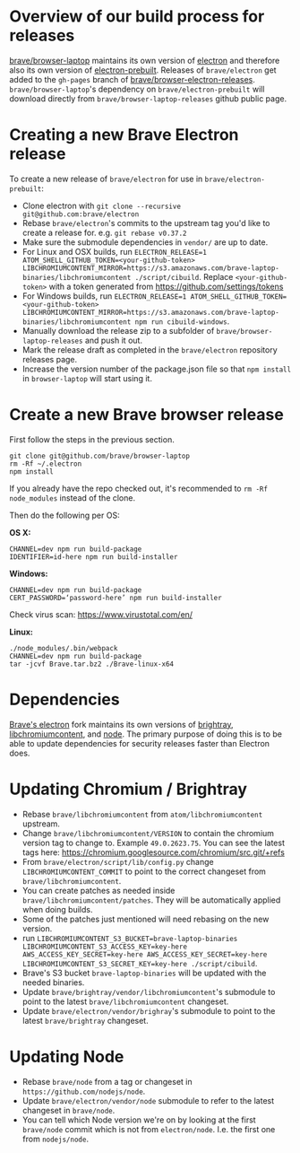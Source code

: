 # Overview of our build process for releases

[brave/browser-laptop](https://github.com/brave/browser-laptop) maintains its own version of [electron](https://github.com/brave/electron) and therefore also its own version of [electron-prebuilt](https://github.com/brave/electron-prebuilt).
Releases of `brave/electron` get added to the `gh-pages` branch of [brave/browser-electron-releases](https://github.com/brave/browser-laptop-releases/tree/gh-pages).
`brave/browser-laptop`'s dependency on `brave/electron-prebuilt` will download directly from `brave/browser-laptop-releases` github public page.

# Creating a new Brave Electron release

To create a new release of `brave/electron` for use in `brave/electron-prebuilt`:

- Clone electron with `git clone --recursive git@github.com:brave/electron`
- Rebase `brave/electron`'s commits to the upstream tag you'd like to create a release for.  e.g. `git rebase v0.37.2`
- Make sure the submodule dependencies in `vendor/` are up to date.
- For Linux and OSX builds, run `ELECTRON_RELEASE=1 ATOM_SHELL_GITHUB_TOKEN=<your-github-token> LIBCHROMIUMCONTENT_MIRROR=https://s3.amazonaws.com/brave-laptop-binaries/libchromiumcontent ./script/cibuild`.  Replace `<your-github-token>` with a token generated from https://github.com/settings/tokens
- For Windows builds, run `ELECTRON_RELEASE=1 ATOM_SHELL_GITHUB_TOKEN=<your-github-token> LIBCHROMIUMCONTENT_MIRROR=https://s3.amazonaws.com/brave-laptop-binaries/libchromiumcontent npm run cibuild-windows`.
- Manually download the release zip to a subfolder of `brave/browser-laptop-releases` and push it out.
- Mark the release draft as completed in the `brave/electron` repository releases page.
- Increase the version number of the package.json file so that `npm install` in `browser-laptop` will start using it.

# Create a new Brave browser release

First follow the steps in the previous section.

```
git clone git@github.com/brave/browser-laptop
rm -Rf ~/.electron
npm install
```

If you already have the repo checked out, it's recommended to `rm -Rf node_modules` instead of the clone.

Then do the following per OS:

**OS X:**

```
CHANNEL=dev npm run build-package
IDENTIFIER=id-here npm run build-installer
```

**Windows:**

```
CHANNEL=dev npm run build-package
CERT_PASSWORD=‘password-here’ npm run build-installer
````

Check virus scan: https://www.virustotal.com/en/

**Linux:**
```
./node_modules/.bin/webpack
CHANNEL=dev npm run build-package
tar -jcvf Brave.tar.bz2 ./Brave-linux-x64
```

# Dependencies

[Brave's electron](https://github.com/brave/electron) fork maintains its own versions of [brightray](https://github.com/brave/brightray), [libchromiumcontent](https://github.com/brave/libchromiumcontent), and [node](https://github.com/brave/node).
The primary purpose of doing this is to be able to update dependencies for security releases faster than Electron does.


# Updating Chromium / Brightray

- Rebase `brave/libchromiumcontent` from `atom/libchromiumcontent` upstream.
- Change `brave/libchromiumcontent/VERSION` to contain the chromium version tag to change to.  Example `49.0.2623.75`.   You can see the latest tags here: https://chromium.googlesource.com/chromium/src.git/+refs
- From `brave/electron/script/lib/config.py` change `LIBCHROMIUMCONTENT_COMMIT` to point to the correct changeset from `brave/libchromiumcontent`.
- You can create patches as needed inside `brave/libchromiumcontent/patches`.  They will be automatically applied when doing builds.
- Some of the patches just mentioned will need rebasing on the new version.
- run `LIBCHROMIUMCONTENT_S3_BUCKET=brave-laptop-binaries LIBCHROMIUMCONTENT_S3_ACCESS_KEY=key-here AWS_ACCESS_KEY_SECRET=key-here AWS_ACCESS_KEY_SECRET=key-here LIBCHROMIUMCONTENT_S3_SECRET_KEY=key-here ./script/cibuild`.
- Brave's S3 bucket `brave-laptop-binaries` will be updated with the needed binaries.
- Update `brave/brightray/vendor/libchromiumcontent`'s submodule to point to the latest `brave/libchromiumcontent` changeset.
- Update `brave/electron/vendor/brighray`'s submodule to point to the latest `brave/brightray` changeset.

# Updating Node

- Rebase `brave/node` from a tag or changeset in `https://github.com/nodejs/node`.
- Update `brave/electron/vendor/node` submodule to refer to the latest changeset in `brave/node`.
- You can tell which Node version we're on by looking at the first `brave/node` commit which is not from `electron/node`.  I.e. the first one from `nodejs/node`.
